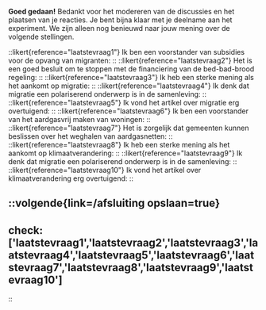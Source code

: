**Goed gedaan!** Bedankt voor het modereren van de discussies en het plaatsen van je reacties.
Je bent bijna klaar met je deelname aan het experiment. We zijn alleen nog benieuwd naar jouw mening over de volgende stellingen.


::likert{reference="laatstevraag1"}
Ik ben een voorstander van subsidies voor de opvang van migranten:
::
::likert{reference="laatstevraag2"}
Het is een goed besluit om te stoppen met de financiering van de bed-bad-brood regeling:
::
::likert{reference="laatstevraag3"}
Ik heb een sterke mening als het aankomt op migratie:
::
::likert{reference="laatstevraag4"}
Ik denk dat migratie een polariserend onderwerp is in de samenleving:
::
::likert{reference="laatstevraag5"}
Ik vond het artikel over migratie erg overtuigend:
::
::likert{reference="laatstevraag6"}
Ik ben een voorstander van het aardgasvrij maken van woningen:
::
::likert{reference="laatstevraag7"}
Het is zorgelijk dat gemeenten kunnen beslissen over het weghalen van aardgasnetten:
::
::likert{reference="laatstevraag8"}
Ik heb een sterke mening als het aankomt op klimaatverandering:
::
::likert{reference="laatstevraag9"}
Ik denk dat migratie een polariserend onderwerp is in de samenleving: 
::
::likert{reference="laatstevraag10"}
Ik vond het artikel over klimaatverandering erg overtuigend:
::

::volgende{link=/afsluiting opslaan=true}
---
check: ['laatstevraag1','laatstevraag2','laatstevraag3','laatstevraag4','laatstevraag5','laatstevraag6','laatstevraag7','laatstevraag8','laatstevraag9','laatstevraag10']
---
::
